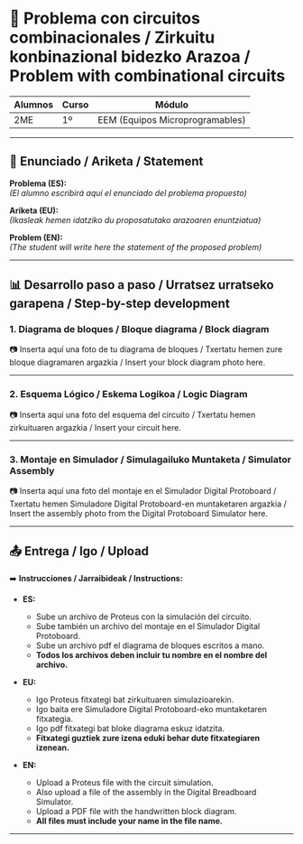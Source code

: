 # 🧮 Problema con circuitos combinacionales / Zirkuitu konbinazional bidezko Arazoa / Problem with combinational circuits  

| **Alumnos** | **Curso** | **Módulo** |
|-------------|-----------|------------|
| 2ME         | 1º        | EEM (Equipos Microprogramables) |

---

## 📌 Enunciado / Ariketa / Statement  

**Problema (ES):**  
*(El alumno escribirá aquí el enunciado del problema propuesto)*  

**Ariketa (EU):**  
*(Ikasleak hemen idatziko du proposatutako arazoaren enuntziatua)*  

**Problem (EN):**  
*(The student will write here the statement of the proposed problem)*  

---

## 📊 Desarrollo paso a paso / Urratsez urratseko garapena / Step-by-step development 

### 1. Diagrama de bloques / Bloque diagrama / Block diagram  
📷 Inserta aquí una foto de tu diagrama de bloques / Txertatu hemen zure bloque diagramaren argazkia / Insert your block diagram photo here.

---

### 2. Esquema Lógico / Eskema Logikoa / Logic Diagram  
📷 Inserta aquí una foto del esquema del circuito / Txertatu hemen zirkuituaren argazkia / Insert your circuit here. 

---

### 3. Montaje en Simulador / Simulagailuko Muntaketa / Simulator Assembly  
📷 Inserta aquí una foto del montaje en el Simulador Digital Protoboard / Txertatu hemen Simuladore Digital Protoboard-en muntaketaren argazkia / Insert the assembly photo from the Digital Protoboard Simulator here.

---

## 📤 Entrega / Igo / Upload  

➡️ **Instrucciones / Jarraibideak / Instructions:**  

- **ES:**  
  - Sube un archivo de Proteus con la simulación del circuito.  
  - Sube también un archivo del montaje en el Simulador Digital Protoboard.
  - Sube un archivo pdf el diagrama de bloques escritos a mano. 
  - **Todos los archivos deben incluir tu nombre en el nombre del archivo.**  

- **EU:**  
  - Igo Proteus fitxategi bat zirkuituaren simulazioarekin.
  - Igo baita ere Simuladore Digital Protoboard-eko muntaketaren fitxategia.
  - Igo pdf fitxategi bat bloke diagrama eskuz idatzita.  
  - **Fitxategi guztiek zure izena eduki behar dute fitxategiaren izenean.**

- **EN:**  
  - Upload a Proteus file with the circuit simulation.
  - Also upload a file of the assembly in the Digital Breadboard Simulator.
  - Upload a PDF file with the handwritten block diagram.
  - **All files must include your name in the file name.**

---
